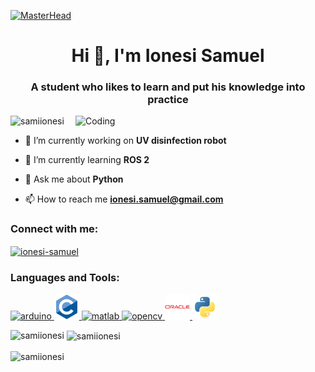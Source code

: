 [![MasterHead](https://www.dubaicommercity.ae/wp-content/uploads/2021/01/10_Services-_-e-commerce-tech-image-_-1690x520-1.jpg)](https://rishavchanda.io)
<h1 align="center">Hi 👋, I'm Ionesi Samuel</h1>
<h3 align="center">A student who likes to learn and put his knowledge into practice</h3>
<img align="right" alt="Coding" width="400" src="https://images.squarespace-cdn.com/content/v1/5769fc401b631bab1addb2ab/1541580611624-TE64QGKRJG8SWAIUS7NS/coding-freak.gif">

<p align="left"> <img src="https://komarev.com/ghpvc/?username=samiionesi&label=Profile%20views&color=0e75b6&style=flat" alt="samiionesi" /> </p>

- 🔭 I’m currently working on **UV disinfection robot**

- 🌱 I’m currently learning **ROS 2**

- 💬 Ask me about **Python**

- 📫 How to reach me **ionesi.samuel@gmail.com**

<h3 align="left">Connect with me:</h3>
<p align="left">
<a href="https://linkedin.com/in/ionesi-samuel" target="blank"><img align="center" src="https://raw.githubusercontent.com/rahuldkjain/github-profile-readme-generator/master/src/images/icons/Social/linked-in-alt.svg" alt="ionesi-samuel" height="30" width="40" /></a>
</p>

<h3 align="left">Languages and Tools:</h3>
<p align="left"> <a href="https://www.arduino.cc/" target="_blank" rel="noreferrer"> <img src="https://cdn.worldvectorlogo.com/logos/arduino-1.svg" alt="arduino" width="40" height="40"/> </a> <a href="https://www.cprogramming.com/" target="_blank" rel="noreferrer"> <img src="https://raw.githubusercontent.com/devicons/devicon/master/icons/c/c-original.svg" alt="c" width="40" height="40"/> </a> <a href="https://www.mathworks.com/" target="_blank" rel="noreferrer"> <img src="https://upload.wikimedia.org/wikipedia/commons/2/21/Matlab_Logo.png" alt="matlab" width="40" height="40"/> </a> <a href="https://opencv.org/" target="_blank" rel="noreferrer"> <img src="https://www.vectorlogo.zone/logos/opencv/opencv-icon.svg" alt="opencv" width="40" height="40"/> </a> <a href="https://www.oracle.com/" target="_blank" rel="noreferrer"> <img src="https://raw.githubusercontent.com/devicons/devicon/master/icons/oracle/oracle-original.svg" alt="oracle" width="40" height="40"/> </a> <a href="https://www.python.org" target="_blank" rel="noreferrer"> <img src="https://raw.githubusercontent.com/devicons/devicon/master/icons/python/python-original.svg" alt="python" width="40" height="40"/> </a> </p>

<p><img align="left" src="https://github-readme-stats.vercel.app/api/top-langs?username=samiionesi&show_icons=true&locale=en&layout=compact" alt="samiionesi" /></p>

<p>&nbsp;<img align="center" src="https://github-readme-stats.vercel.app/api?username=samiionesi&show_icons=true&locale=en" alt="samiionesi" /></p>

<p><img align="center" src="https://github-readme-streak-stats.herokuapp.com/?user=samiionesi&" alt="samiionesi" /></p>

